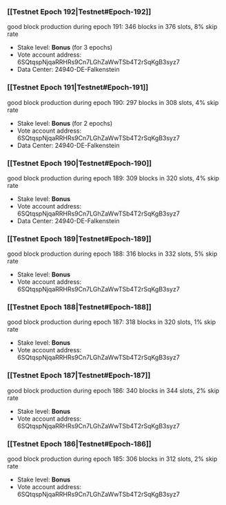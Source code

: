 ### [[Testnet Epoch 192|Testnet#Epoch-192]]
good block production during epoch 191: 346 blocks in 376 slots, 8% skip rate
* Stake level: **Bonus** (for 3 epochs)
* Vote account address: 6SQtqspNjqaRRHRs9Cn7LGhZaWwTSb4T2rSqKgB3syz7
* Data Center: 24940-DE-Falkenstein
### [[Testnet Epoch 191|Testnet#Epoch-191]]
good block production during epoch 190: 297 blocks in 308 slots, 4% skip rate
* Stake level: **Bonus** (for 2 epochs)
* Vote account address: 6SQtqspNjqaRRHRs9Cn7LGhZaWwTSb4T2rSqKgB3syz7
* Data Center: 24940-DE-Falkenstein
### [[Testnet Epoch 190|Testnet#Epoch-190]]
good block production during epoch 189: 309 blocks in 320 slots, 4% skip rate
* Stake level: **Bonus**
* Vote account address: 6SQtqspNjqaRRHRs9Cn7LGhZaWwTSb4T2rSqKgB3syz7
* Data Center: 24940-DE-Falkenstein
### [[Testnet Epoch 189|Testnet#Epoch-189]]
good block production during epoch 188: 316 blocks in 332 slots, 5% skip rate
* Stake level: **Bonus**
* Vote account address: 6SQtqspNjqaRRHRs9Cn7LGhZaWwTSb4T2rSqKgB3syz7
### [[Testnet Epoch 188|Testnet#Epoch-188]]
good block production during epoch 187: 318 blocks in 320 slots, 1% skip rate
* Stake level: **Bonus**
* Vote account address: 6SQtqspNjqaRRHRs9Cn7LGhZaWwTSb4T2rSqKgB3syz7
### [[Testnet Epoch 187|Testnet#Epoch-187]]
good block production during epoch 186: 340 blocks in 344 slots, 2% skip rate
* Stake level: **Bonus**
* Vote account address: 6SQtqspNjqaRRHRs9Cn7LGhZaWwTSb4T2rSqKgB3syz7
### [[Testnet Epoch 186|Testnet#Epoch-186]]
good block production during epoch 185: 306 blocks in 312 slots, 2% skip rate
* Stake level: **Bonus**
* Vote account address: 6SQtqspNjqaRRHRs9Cn7LGhZaWwTSb4T2rSqKgB3syz7